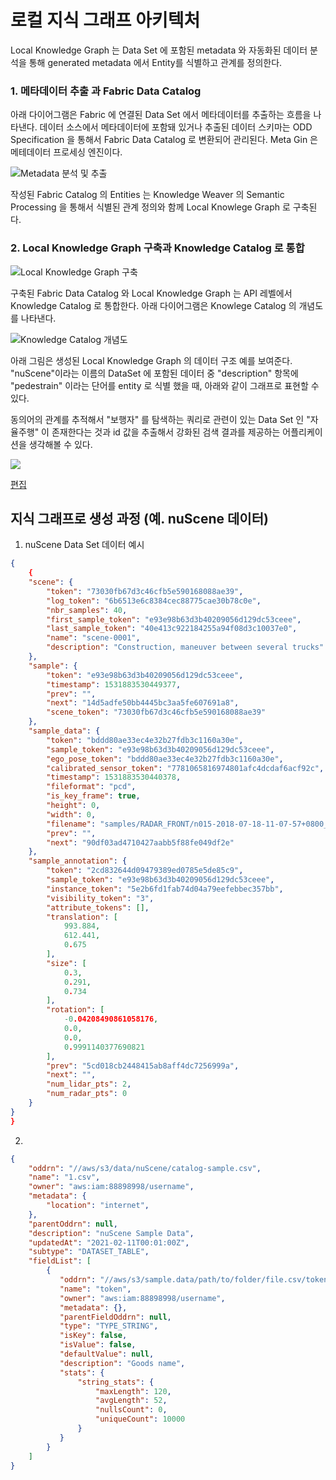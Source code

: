 # 로컬 지식 그래프 아키텍처

Local Knowledge Graph 는 Data Set 에 포함된 metadata 와 자동화된 데이터 분석을 통해 generated metadata 에서 Entity를 식별하고 관계를 정의한다.

### 1. 메타데이터 추출 과 Fabric Data Catalog

아래 다이어그램은 Fabric 에 연결된 Data Set 에서 메타데이터를 추출하는 흐름을 나타낸다. 데이터 소스에서 메타데이터에 포함돼 있거나 추출된 데이터 스키마는 ODD Specification 을 통해서 Fabric Data Catalog 로 변환되어 관리된다. Meta Gin 은 메테데이터 프로세싱 엔진이다.

![Metadata 분석 및 추출](embed:WorkflowBuildingFabricDataCatalog)

작성된 Fabric Catalog 의 Entities 는 Knowledge Weaver 의 Semantic Processing 을 통해서 식별된 관계 정의와 함께 Local Knowlege Graph 로 구축된다. 

### 2. Local Knowledge Graph 구축과 Knowledge Catalog 로 통합

![Local Knowledge  Graph 구축](embed:WorkflowBuildingLocalKnowledgeGraph)

구축된 Fabric Data Catalog 와 Local Knowledge Graph 는 API 레벨에서 Knowledge Catalog 로 통합한다. 아래 다이어그램은 Knowlege Catalog 의 개념도를 나타낸다.

![Knowledge Catalog 개념도](embed:KnowledgeCatalog)

아래 그림은 생성된 Local Knowledge Graph 의 데이터 구조 예를 보여준다. "nuScene"이라는 이름의 DataSet 에 포함된 데이터 중 "description" 항목에 "pedestrain" 이라는 단어를 entity 로 식별 했을 때, 아래와 같이 그래프로 표현할 수 있다.

동의어의 관계를 추적해서 "보행자" 를 탐색하는 쿼리로 관련이 있는 Data Set 인 "자율주행" 이 존재한다는 것과 id 값을 추출해서 강화된 검색 결과를 제공하는 어플리케이션을 생각해볼 수 있다.


![](https://kroki.io/graphviz/svg/eNqVlL9u2zAQxmfpKQjOVuA6SdNG0ODaRgK0SYEayNJ4uEjnmMCJFEjajRP4Abp16lR06dI9HftGdd-hpARVVlLDqQaBJ919_H7HP9caihkbD05HZ312FwZTJa2EHBN-irRAK1Lo9LUA6hiQJjKoxZSHgVQZsvdPSp6EAWbX_5FNsFRzm0gEq-qZzAwKTFKhU8JJzMKAuYejtMIujwvM0FgNQvKNb9qojfjX_Y_fnz-uv37ibUkkEoVpNO-qnwRXSAk36QxzOB6ChTFaPmGZOZ-PU5QYu-FgbqzK49WOygugOfraxRBNqkVhhZKuftGXUlkooxVr27pSN84Sv-TPevsHh8-PXrzsXnIeh2HwL-goesRd-9BIYDHjHUKZHOx1u5N4p0bTqwZnKZVc5qbS6e0dljpblVqoDq0d-4S6j39nEGZEmDu5t24TOO0mwzt70IiHbRZZbawE9MvRrpfV-FGh34_bmDbaUCI1y-WBmqjiqTbDFhzfgjqjwum_GkQOKRoN3z2VZ6PemVp_-b7-9tMZ3M3ky8uXWqAmKJIpkEF_0FwZS5wd-UalQOy1VB-oPKwn1bVQCrLRDeQFodt-5fVgxC0mvW4crv4AwuVtVg==)

[편집](http://magjac.com/graphviz-visual-editor/?dot=graph%20SCHEMA%20%7B%0A%09fontname%3D%22Helvetica%2CArial%2Csans-serif%22%0A%09node%20%5Bfontname%3D%22Helvetica%2CArial%2Csans-serif%22%5D%0A%09edge%20%5Bfontname%3D%22Helvetica%2CArial%2Csans-serif%22%5D%0A%09layout%3Dneato%0A%09node%20%5Bshape%3Dcircle%5D%3B%20%0A%09%20%20%20%20%22entity%3Apedestrain%22%20%22entity%3Aperson%22%20%22entity%3A%EB%B3%B4%ED%96%89%EC%9E%90%22%0A%09node%20%5Bshape%3Dellipse%5D%3B%20%0A%09%20%20%20%20%7Bnode%20%5Blabel%3D%22schema%3ADataSet%22%5D%20dsNuScene%3B%20dsCustom%3B%7D%0A%09%20%20%20%20%7Bnode%20%5Blabel%3D%22schema%3ADataValue%22%5D%20dvDescription%3B%20dvAnnotation%3B%7D%20%0A%09node%20%5Bshape%3Dbox%5D%3B%20%22%5C%221234567890%5C%22%22%3B%0A%0A%09%22entity%3Apedestrain%22%20--%20%22entity%3Aperson%22%20%5Blabel%3D%22related%22%2Clen%3D4.00%5D%3B%0A%09%22entity%3Apedestrain%22%20--%20%22entity%3A%EB%B3%B4%ED%96%89%EC%9E%90%22%20%5Blabel%3D%22synonyms%22%2Clen%3D2.50%5D%3B%0A%09%0A%09%22entity%3Apedestrain%22%20--%20dvDescription%20%0A%09dvDescription%20--%20dsNuScene%20%5Blabel%3D%22isElementOf%22%5D%3B%0A%09dsNuScene%20--%20%22%5C%221234567890%5C%22%22%20%5Blabel%3D%22schema%3Aid%22%2Clen%3D2.00%5D%3B%0A%20%20%20%20dsNuScene%20--%20%22nuScene%22%20%5Blabel%3D%22schema%3Aname%22%2Clen%3D2.50%5D%3B%0A%09%0A%09%22entity%3A%EB%B3%B4%ED%96%89%EC%9E%90%22%20--%20dvAnnotation%0A%09dvAnnotation%20--%20dsCustom%20%5Blabel%3D%22isElementOf%22%5D%3B%20%0A%09dsCustom%20--%20%22%5C%22ABC-123-EDR%5C%22%22%20%5Blabel%3D%22schema%3Aid%22%2Clen%3D2.00%5D%3B%0A%20%20%20%20dsCustom%20--%20%22%EC%9E%90%EC%9C%A8%EC%A3%BC%ED%96%89%22%20%5Blabel%3D%22schema%3Aname%22%2Clen%3D2.50%5D%3B%0A%20%20%20%20%0A%20%20%20%20overlap%3Dfalse%0A%09label%20%3D%20%22%5CnLocal%20Knowledge%20Graph%20Schema%20Example%22%3B%0A%09fontsize%3D20%3B%0A%7D)

## 지식 그래프로 생성 과정 (예. nuScene 데이터)

1. nuScene Data Set 데이터 예시
```json
{
    {
    "scene": {
        "token": "73030fb67d3c46cfb5e590168088ae39",
        "log_token": "6b6513e6c8384cec88775cae30b78c0e",
        "nbr_samples": 40,
        "first_sample_token": "e93e98b63d3b40209056d129dc53ceee",
        "last_sample_token": "40e413c922184255a94f08d3c10037e0",
        "name": "scene-0001",
        "description": "Construction, maneuver between several trucks"
    },
    "sample": {
        "token": "e93e98b63d3b40209056d129dc53ceee",
        "timestamp": 1531883530449377,
        "prev": "",
        "next": "14d5adfe50bb4445bc3aa5fe607691a8",
        "scene_token": "73030fb67d3c46cfb5e590168088ae39"
    },
    "sample_data": {
        "token": "bddd80ae33ec4e32b27fdb3c1160a30e",
        "sample_token": "e93e98b63d3b40209056d129dc53ceee",
        "ego_pose_token": "bddd80ae33ec4e32b27fdb3c1160a30e",
        "calibrated_sensor_token": "7781065816974801afc4dcdaf6acf92c",
        "timestamp": 1531883530440378,
        "fileformat": "pcd",
        "is_key_frame": true,
        "height": 0,
        "width": 0,
        "filename": "samples/RADAR_FRONT/n015-2018-07-18-11-07-57+0800__RADAR_FRONT__1531883530440378.pcd",
        "prev": "",
        "next": "90df03ad4710427aabb5f88fe049df2e"
    },
    "sample_annotation": {
        "token": "2cd832644d09479389ed0785e5de85c9",
        "sample_token": "e93e98b63d3b40209056d129dc53ceee",
        "instance_token": "5e2b6fd1fab74d04a79eefebbec357bb",
        "visibility_token": "3",
        "attribute_tokens": [],
        "translation": [
            993.884,
            612.441,
            0.675
        ],
        "size": [
            0.3,
            0.291,
            0.734
        ],
        "rotation": [
            -0.04208490861058176,
            0.0,
            0.0,
            0.9991140377690821
        ],
        "prev": "5cd018cb2448415ab8aff4dc7256999a",
        "next": "",
        "num_lidar_pts": 2,
        "num_radar_pts": 0
    }
}
}
```
2. 

```json
{
    "oddrn": "//aws/s3/data/nuScene/catalog-sample.csv",
    "name": "1.csv",
    "owner": "aws:iam:88898998/username",
    "metadata": {
        "location": "internet",        
    },
    "parentOddrn": null,    
    "description": "nuScene Sample Data",
    "updatedAt": "2021-02-11T00:01:00Z",
    "subtype": "DATASET_TABLE",
    "fieldList": [
        {
           "oddrn": "//aws/s3/sample.data/path/to/folder/file.csv/token",
           "name": "token",
           "owner": "aws:iam:88898998/username",
           "metadata": {},
           "parentFieldOddrn": null,
           "type": "TYPE_STRING",
           "isKey": false,
           "isValue": false,
           "defaultValue": null,
           "description": "Goods name",
           "stats": {
               "string_stats": {
                   "maxLength": 120,
                   "avgLength": 52,
                   "nullsCount": 0,
                   "uniqueCount": 10000
               }
           }
        }      
    ]
}
```
